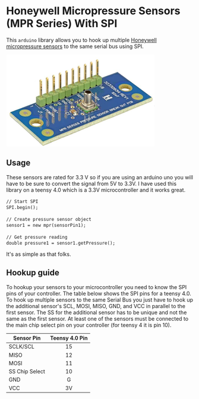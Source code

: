 # Honeywell Micropressure Sensors (MPR Series) With SPI

This `arduino` library allows you to hook up multiple [Honeywell micropressure sensors](https://sensing.honeywell.com/honeywell-sensing-micropressure-board-mount-pressure-mpr-series-datasheet-32332628-en.pdf) to the same serial bus using SPI.

![Honeywell Micropressure Sensors](images/Honeywell_MicroPressure_Evaluation_Board.png?raw=true "Honeywell MPR Series Sensors")

## Usage

These sensors are rated for 3.3 V so if you are using an arduino uno you will have to be sure to convert the signal from 5V to 3.3V.
I have used this library on a teensy 4.0 which is a 3.3V microcontroller and it works great.

```
// Start SPI
SPI.begin();

// Create pressure sensor object
sensor1 = new mpr(sensorPin1);

// Get pressure reading
double pressure1 = sensor1.getPressure();
```

It's as simple as that folks.

## Hookup guide

To hookup your sensors to your microcontroller you need to know the SPI pins of your controller. The table below shows the SPI pins for a teensy 4.0. To hook up multiple sensors to the same Serial Bus you just have to hook up the additional sensor's SCL, MOSI, MISO, GND, and VCC in parallel to the first sensor. The SS for the additional sensor has to be unique and not the same as the first sensor. At least one of the sensors must be connected to the main chip select pin on your controller (for teensy 4 it is pin 10).

| Sensor Pin      | Teensy 4.0 Pin |
| ------------- |:-------------:|
| SCLK/SCL | 15 |
| MISO     | 12 |
| MOSI     | 11 |
| SS Chip Select       | 10 |
| GND      | G  |
| VCC      | 3V |
